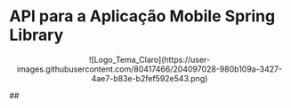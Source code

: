 # API para a Aplicação Mobile Spring Library
<p align = "center">
![Logo_Tema_Claro](https://user-images.githubusercontent.com/80417466/204097028-980b109a-3427-4ae7-b83e-b2fef592e543.png)
</p>
##
